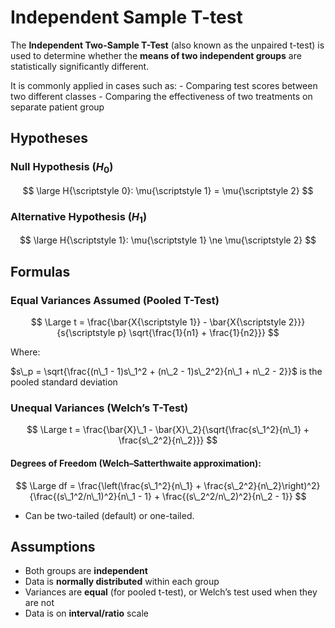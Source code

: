 <script type="text/javascript" async
    src="https://polyfill.io/v3/polyfill.min.js?features=es6">
</script>
<script type="text/javascript" async
    src="https://cdnjs.cloudflare.com/ajax/libs/mathjax/3.2.0/es5/tex-mml-chtml.js">
</script>

# Independent Sample T-test

The **Independent Two-Sample T-Test** (also known as the unpaired
t-test) is used to determine whether the **means of two independent
groups** are statistically significantly different.

It is commonly applied in cases such as: - Comparing test scores between
two different classes - Comparing the effectiveness of two treatments on
separate patient group

## Hypotheses

### Null Hypothesis (*H*<sub>0</sub>)

$$
\large H{\scriptstyle 0}: \mu{\scriptstyle 1} = \mu{\scriptstyle 2}
$$

### Alternative Hypothesis (*H*<sub>1</sub>)

$$
\large H{\scriptstyle 1}: \mu{\scriptstyle 1} \ne \mu{\scriptstyle 2}
$$

## Formulas

### Equal Variances Assumed (Pooled T-Test)

$$
\Large t = \frac{\bar{X{\scriptstyle 1}} - \bar{X{\scriptstyle 2}}}{s{\scriptstyle p} \sqrt{\frac{1}{n1} + \frac{1}{n2}}}
$$

Where:

$s\_p = \sqrt{\frac{(n\_1 - 1)s\_1^2 + (n\_2 - 1)s\_2^2}{n\_1 + n\_2 - 2}}$
is the pooled standard deviation

### Unequal Variances (Welch’s T-Test)

$$
\Large t = \frac{\bar{X}\_1 - \bar{X}\_2}{\sqrt{\frac{s\_1^2}{n\_1} + \frac{s\_2^2}{n\_2}}}
$$

#### Degrees of Freedom (Welch–Satterthwaite approximation):

$$
\Large df = \frac{\left(\frac{s\_1^2}{n\_1} + \frac{s\_2^2}{n\_2}\right)^2}{\frac{(s\_1^2/n\_1)^2}{n\_1 - 1} + \frac{(s\_2^2/n\_2)^2}{n\_2 - 1}}
$$
 - Can be two-tailed (default) or one-tailed.

## Assumptions

-   Both groups are **independent**
-   Data is **normally distributed** within each group
-   Variances are **equal** (for pooled t-test), or Welch’s test used
    when they are not
-   Data is on **interval/ratio** scale
